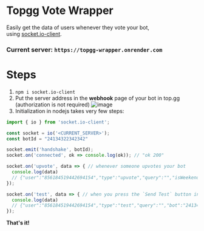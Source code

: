 # Topgg Vote Wrapper
Easily get the data of users whenever they vote your bot,<br>
using [socket.io-client](https://socket.io/docs/v4/client-api/).

### Current server: `https://topgg-wrapper.onrender.com`

# Steps
1. `npm i socket.io-client`
2. Put the server address in the **webhook** page of your bot in top.gg (authorization is not required)
![image](https://user-images.githubusercontent.com/70335252/209265996-b8ad6001-bab8-4016-a5de-b41ca8d0472f.png)
3. Initialization in nodejs takes very few steps:
```js
import { io } from 'socket.io-client';

const socket = io('<CURRENT_SERVER>');
const botId = "24134322342342"

socket.emit('handshake', botId);
socket.on('connected', ok => console.log(ok)); // "ok 200"

socket.on('upvote', data => { // whenever someone upvotes your bot
  console.log(data)
  // {"user":"856184519442694154","type":"upvote","query":"","isWeekend":true,"bot":"24134322342342"}
});

socket.on('test', data => { // when you press the `Send Test` button in the webhook page
  console.log(data)
  // {"user":"856184519442694154","type":"test","query":"","bot":"24134322342342"}
});
```
**That's it!**
